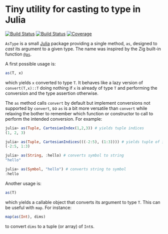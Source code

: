 # Tiny utility for casting to type in Julia

[![Build Status](https://github.com/emmt/AsType.jl/actions/workflows/CI.yml/badge.svg?branch=main)](https://github.com/emmt/AsType.jl/actions/workflows/CI.yml?query=branch%3Amain) [![Build Status](https://ci.appveyor.com/api/projects/status/github/emmt/AsType.jl?svg=true)](https://ci.appveyor.com/project/emmt/AsType-jl) [![Coverage](https://codecov.io/gh/emmt/AsType.jl/branch/main/graph/badge.svg)](https://codecov.io/gh/emmt/AsType.jl)

`AsType` is a small [Julia](https://www.julialang.org) package providing a
single method, `as`, designed to *cast* its argument to a given type. The name
was inspired by the Zig built-in function
[`@as`](https://ziglang.org/documentation/master/#as).

A first possible usage is:

``` julia
as(T, x)
```

which yields `x` converted to type `T`. It behaves like a lazy version of
`convert(T,x)::T` doing nothing if `x` is already of type `T` and performing
the conversion and the type assertion otherwise.

The `as` method calls `convert` by default but implement conversions not
supported by `convert`, so `as` is a bit more versatile than `convert` while
relaxing the bother to remember which function or constructor to call to
perform the intended conversion. For example:

``` julia
julia> as(Tuple, CartesianIndex(1,2,3)) # yields tuple indices
(1, 2, 3)

julia> as(Tuple, CartesianIndices(((-2:5), (1:3)))) # yields tuple of index ranges
(-2:5, 1:3)

julia> as(String, :hello) # converts symbol to string
"hello"

julia> as(Symbol, "hello") # converts string to symbol
:hello
```

Another usage is:

``` julia
as(T)
```

which yields a callable object that converts its argument to type `T`. This can
be useful with `map`. For instance:

``` julia
map(as(Int), dims)
```

to convert `dims` to a tuple (or array) of `Int`s.
